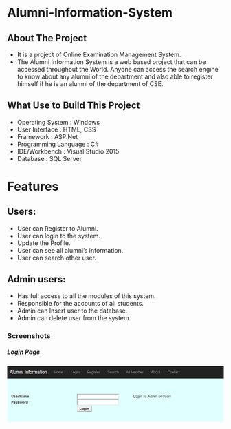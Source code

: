 # Alumni-Information-System

## About The Project
* It is a project of Online Examination Management System.
* The Alumni Information System is a web based project that can be accessed throughout the World.
Anyone can access the search engine to know about any alumni of the department and also able to register himself if he is an alumni of the department of CSE.

## What Use to Build This Project 
* Operating System      : Windows  
* User Interface        :  HTML, CSS
* Framework             :  ASP.Net
* Programming Language  :  C#
* IDE/Workbench         : Visual Studio 2015
* Database              : SQL Server


# Features

## Users:
*  User can Register to Alumni.
*  User can login to the system.
*  Update the Profile.
*  User can see all alumni’s information.
*  User can search other user.

## Admin users:

*  Has full access to all the modules of this system.
*  Responsible for the accounts of all students.
*  Admin can Insert user to the database.
*  Admin can delete user from the system.

### Screenshots

##### Login Page
![Login Page](Images/loginPage.PNG)
